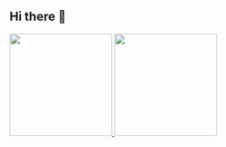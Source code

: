 ## Hi there 👋

<!--
**Ingridrayane1998/ingridrayane1998** is a ✨ _special_ ✨ repository because its `README.md` (this file) appears on your GitHub profile.

Here are some ideas to get you started:

- 🔭 I’m currently working on ...
- 🌱 I’m currently learning ...
- 👯 I’m looking to collaborate on ...
- 🤔 I’m looking for help with ...
- 💬 Ask me about ...
- 📫 How to reach me: ...
- 😄 Pronouns: ...
- ⚡ Fun fact: ...
-->


<div>
<a href="https://github.com/ingridrayane1998">
<img loading="lazy" height="180em" src="https://github-readme-stats.vercel.app/api/top-langs/?username=ingridrayane1998&layout=compact&langs_count=7&theme=dracula"/>
<img loading="lazy" height="180em" src="https://github-readme-stats.vercel.app/api?username=ingridrayane1998&show_icons=true&theme=dracula&include_all_commits=true&count_private=true"/>
</div>
